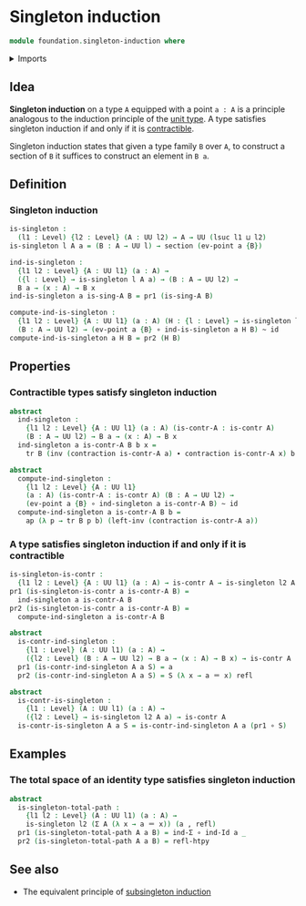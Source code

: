 # Singleton induction

```agda
module foundation.singleton-induction where
```

<details><summary>Imports</summary>

```agda
open import foundation.action-on-identifications-functions
open import foundation.dependent-pair-types
open import foundation.universe-levels

open import foundation-core.contractible-types
open import foundation-core.function-types
open import foundation-core.homotopies
open import foundation-core.identity-types
open import foundation-core.sections
open import foundation-core.transport-along-identifications
```

</details>

## Idea

**Singleton induction** on a type `A` equipped with a point `a : A` is a
principle analogous to the induction principle of the
[unit type](foundation.unit-type.md). A type satisfies singleton induction if
and only if it is [contractible](foundation-core.contractible-types.md).

Singleton induction states that given a type family `B` over `A`, to construct a
section of `B` it suffices to construct an element in `B a`.

## Definition

### Singleton induction

```agda
is-singleton :
  (l1 : Level) {l2 : Level} (A : UU l2) → A → UU (lsuc l1 ⊔ l2)
is-singleton l A a = (B : A → UU l) → section (ev-point a {B})

ind-is-singleton :
  {l1 l2 : Level} {A : UU l1} (a : A) →
  ({l : Level} → is-singleton l A a) → (B : A → UU l2) →
  B a → (x : A) → B x
ind-is-singleton a is-sing-A B = pr1 (is-sing-A B)

compute-ind-is-singleton :
  {l1 l2 : Level} {A : UU l1} (a : A) (H : {l : Level} → is-singleton l A a) →
  (B : A → UU l2) → (ev-point a {B} ∘ ind-is-singleton a H B) ~ id
compute-ind-is-singleton a H B = pr2 (H B)
```

## Properties

### Contractible types satisfy singleton induction

```agda
abstract
  ind-singleton :
    {l1 l2 : Level} {A : UU l1} (a : A) (is-contr-A : is-contr A)
    (B : A → UU l2) → B a → (x : A) → B x
  ind-singleton a is-contr-A B b x =
    tr B (inv (contraction is-contr-A a) ∙ contraction is-contr-A x) b

abstract
  compute-ind-singleton :
    {l1 l2 : Level} {A : UU l1}
    (a : A) (is-contr-A : is-contr A) (B : A → UU l2) →
    (ev-point a {B} ∘ ind-singleton a is-contr-A B) ~ id
  compute-ind-singleton a is-contr-A B b =
    ap (λ p → tr B p b) (left-inv (contraction is-contr-A a))
```

### A type satisfies singleton induction if and only if it is contractible

```agda
is-singleton-is-contr :
  {l1 l2 : Level} {A : UU l1} (a : A) → is-contr A → is-singleton l2 A a
pr1 (is-singleton-is-contr a is-contr-A B) =
  ind-singleton a is-contr-A B
pr2 (is-singleton-is-contr a is-contr-A B) =
  compute-ind-singleton a is-contr-A B

abstract
  is-contr-ind-singleton :
    {l1 : Level} (A : UU l1) (a : A) →
    ({l2 : Level} (B : A → UU l2) → B a → (x : A) → B x) → is-contr A
  pr1 (is-contr-ind-singleton A a S) = a
  pr2 (is-contr-ind-singleton A a S) = S (λ x → a ＝ x) refl

abstract
  is-contr-is-singleton :
    {l1 : Level} (A : UU l1) (a : A) →
    ({l2 : Level} → is-singleton l2 A a) → is-contr A
  is-contr-is-singleton A a S = is-contr-ind-singleton A a (pr1 ∘ S)
```

## Examples

### The total space of an identity type satisfies singleton induction

```agda
abstract
  is-singleton-total-path :
    {l1 l2 : Level} (A : UU l1) (a : A) →
    is-singleton l2 (Σ A (λ x → a ＝ x)) (a , refl)
  pr1 (is-singleton-total-path A a B) = ind-Σ ∘ ind-Id a _
  pr2 (is-singleton-total-path A a B) = refl-htpy
```

## See also

- The equivalent principle of
  [subsingleton induction](foundation.subsingleton-induction.md)

